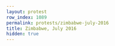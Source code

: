 ```yaml
---
layout: protest
row_index: 1089
permalink: protests/zimbabwe-july-2016
title: Zimbabwe, July 2016
hidden: true
---
```

